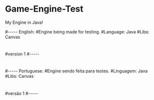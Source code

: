 # Game-Engine-Test
My Engine in Java!


#----- English:
#Engine being made for testing.
#Language: Java
#Libs: Canvas
#
#version 1
#----- 
#
#----- Portuguese:
#Engine sendo feita para testes.
#Linguagem: Java
#Libs: Canvas
#
#versão 1
#----- 
